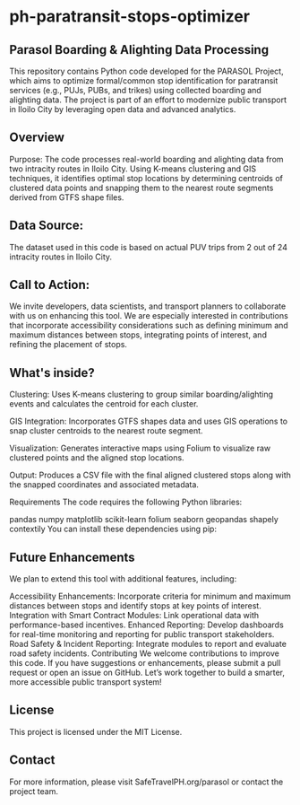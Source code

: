 # ph-paratransit-stops-optimizer

## Parasol Boarding & Alighting Data Processing

This repository contains Python code developed for the PARASOL Project, which aims to optimize formal/common stop identification for paratransit services (e.g., PUJs, PUBs, and trikes) using collected boarding and alighting data. The project is part of an effort to modernize public transport in Iloilo City by leveraging open data and advanced analytics.

## Overview
Purpose:
The code processes real-world boarding and alighting data from two intracity routes in Iloilo City. Using K-means clustering and GIS techniques, it identifies optimal stop locations by determining centroids of clustered data points and snapping them to the nearest route segments derived from GTFS shape files.

## Data Source:
The dataset used in this code is based on actual PUV trips from 2 out of 24 intracity routes in Iloilo City.

## Call to Action:
We invite developers, data scientists, and transport planners to collaborate with us on enhancing this tool. We are especially interested in contributions that incorporate accessibility considerations such as defining minimum and maximum distances between stops, integrating points of interest, and refining the placement of stops.

## What's inside?

Clustering:
Uses K-means clustering to group similar boarding/alighting events and calculates the centroid for each cluster.

GIS Integration:
Incorporates GTFS shapes data and uses GIS operations to snap cluster centroids to the nearest route segment.

Visualization:
Generates interactive maps using Folium to visualize raw clustered points and the aligned stop locations.

Output:
Produces a CSV file with the final aligned clustered stops along with the snapped coordinates and associated metadata.

Requirements
The code requires the following Python libraries:

pandas
numpy
matplotlib
scikit-learn
folium
seaborn
geopandas
shapely
contextily
You can install these dependencies using pip:

## Future Enhancements
We plan to extend this tool with additional features, including:

Accessibility Enhancements:
Incorporate criteria for minimum and maximum distances between stops and identify stops at key points of interest.
Integration with Smart Contract Modules:
Link operational data with performance-based incentives.
Enhanced Reporting:
Develop dashboards for real-time monitoring and reporting for public transport stakeholders.
Road Safety & Incident Reporting:
Integrate modules to report and evaluate road safety incidents.
Contributing
We welcome contributions to improve this code. If you have suggestions or enhancements, please submit a pull request or open an issue on GitHub. Let’s work together to build a smarter, more accessible public transport system!

## License
This project is licensed under the MIT License.

## Contact
For more information, please visit SafeTravelPH.org/parasol or contact the project team.
